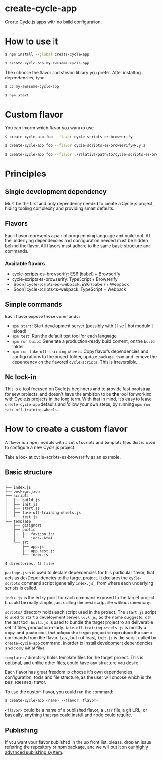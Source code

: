 
# create-cycle-app

Create [Cycle.js](https://cycle.js.org/) apps with no build configuration.

# How to use it

  ```sh
  $ npm install --global create-cycle-app

  $ create-cycle-app my-awesome-cycle-app
  ```

Then choose the flavor and stream library you prefer. After installing dependencies, type:

  ```sh
  $ cd my-awesome-cycle-app

  $ npm start
  ```

# Custom flavor

You can inform which flavor you want to use:

  ```sh
  $ create-cycle-app foo --flavor cycle-scripts-es-browserify

  $ create-cycle-app foo --flavor cycle-scripts-es-browserify@x.y.z

  $ create-cycle-app foo --flavor ./relative/path/to/cycle-scripts-es-browserify
  ```

# Principles

## Single development dependency

Must be the first and only dependency needed to create a Cycle.js project, hiding tooling complexity and providing smart defaults.

## Flavors

Each flavor represents a pair of programming language and build tool. All the underlying dependencies and configuration needed must be hidden behind the flavor. All flavors must adhere to the same basic structure and commands.

### Available flavors

- cycle-scripts-es-browserify: ES6 (babel) + Browserify
- cycle-scripts-ts-browserify: TypeScript + Browserify
- [Soon] cycle-scripts-es-webpack: ES6 (babel) + Webpack
- [Soon] cycle-scripts-ts-webpack: TypeScript + Webpack

## Simple commands

Each flavor expose these commands:

- `npm start`: Start development server (possibly with [ live | hot module ] reload)
- `npm test`: Run the default test tool for each language
- `npm run build`: Generate a production-ready build content, on the `build` folder
- `npm run take-off-training-wheels`: Copy flavor's dependencies and configurations to the project folder, update `package.json` and remove the dependency on the flavored `cycle-scripts`. This is irreversible.

## No lock-in

This is a tool focused on Cycle.js beginners and to provide fast bootstrap for new projects, and doesn't have the ambition to be **the** tool for working with Cycle.js projects in the long term. With that in mind, it's easy to leave `create-cycle-app` defaults and follow your own steps, by running `npm run take-off-training-wheels`.

# How to create a custom flavor

A flavor is a npm module with a set of scripts and template files that is used to configure a new Cycle.js project.

Take a look at [cycle-scripts-es-browserify](./cycle-scripts-es-browserify) as an example.

## Basic structure

```
.
├── index.js
├── package.json
├── scripts
│   ├── build.js
│   ├── init.js
│   ├── start.js
│   ├── take-off-training-wheels.js
│   └── test.js
└── template
    ├── gitignore
    ├── public
    │   ├── favicon.ico
    │   └── index.html
    └── src
        ├── app.js
        ├── app.test.js
        └── index.js

4 directories, 13 files
```

`package.json` is used to declare dependencies for this particular flavor, that acts as devDependencies to the target project. It declares the `cycle-scripts` command script (generally `index.js`), from where each underlying scripts is called.

`index.js` is the entry point for each command exposed to the target project. It could be really simple, just calling the next script file without ceremony.

`scripts/` directory holds each script used in the project. The `start.js` script is used to start a development server. `test.js`, as the name suggests, call the test tool. `build.js` is used to bundle the target project to an deliverable set of files, production-ready. `take-off-training-wheels.js` is mostly a copy-and-paste tool, that adapts the target project to reproduce the same commands from the flavor. Last, but not least, `init.js` is the script called by `create-cycle-app` command, in order to install development dependencies and copy initial files.

`templates/` directory holds template files for the target project. This is optional, and unlike other files, could have any structure you desire.

Each flavor has great freedom to choose it's own dependencies, configuration, tools and file structure, as the user will choose which is the best (desired) flavor.

To use the custom flavor, you could run the command:

```sh
$ create-cycle-app <name> --flavor <flavor>
```

`<flavor>` could be a name of a published flavor, a `.tar` file, a git URL, or basically, anything that `npm` could install and node could require.

## Publishing

If you want your flavor published in the up front list, please, drop an issue referring the repository or npm package, and we will put it on our [highly advanced publishing system](https://gist.github.com/geovanisouza92/0f33b55f62baca22c6bdb73b56333311).
